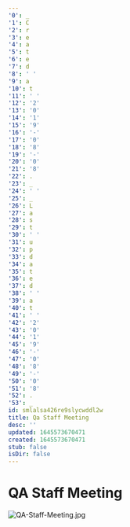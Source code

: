 ```yaml
---
'0': _
'1': C
'2': r
'3': e
'4': a
'5': t
'6': e
'7': d
'8': ' '
'9': a
'10': t
'11': ' '
'12': '2'
'13': '0'
'14': '1'
'15': '9'
'16': '-'
'17': '0'
'18': '8'
'19': '-'
'20': '0'
'21': '8'
'22': .
'23': _
'24': ' '
'25': _
'26': L
'27': a
'28': s
'29': t
'30': ' '
'31': u
'32': p
'33': d
'34': a
'35': t
'36': e
'37': d
'38': ' '
'39': a
'40': t
'41': ' '
'42': '2'
'43': '0'
'44': '1'
'45': '9'
'46': '-'
'47': '0'
'48': '8'
'49': '-'
'50': '0'
'51': '8'
'52': .
'53': _
id: smlalsa426re9slycwddl2w
title: Qa Staff Meeting
desc: ''
updated: 1645573670471
created: 1645573670471
stub: false
isDir: false
---
```


# QA Staff Meeting


![QA-Staff-Meeting.jpg](/assets/qa-staff-meeting-v96fvzfyzyh3.jpg)

